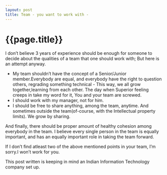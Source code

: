 ```yaml
---
layout: post
title: Team - you want to work with -
--- 
```




 {{page.title}}
======================================================




<p>I don&#8217;t believe 3 years of experience should be enough for someone to decide about the qualities of a team that one should work with; But here is an attempt anyway.</p>

<ul><li>My team shouldn&#8217;t have the concept of  a Senior/Junior member.Everybody are equal, and everybody have the right to question others, regrading something technical - This way, we all grow together,learning from each other. The day when Superior feeling creeps in take my word for it, You and your team are screwed.</li>
<li>I should work with my manager, not for him.</li>
<li>I should be free to share anything, among the team, anytime. And sometimes outside the team(of-course, with the Intellectual property limits). We grow by sharing.</li>
</ul><p>And finally,  there should be proper amount of healthy cohesion among everybody in the  team. I believe every single person in the team is equally important, and has an equally important role in taking the team forward.</p>

<p>If I don&#8217;t find atleast  two of the above mentioned points in your team, I&#8217;m sorry.I won&#8217;t work for you.</p>

<p>This post written is keeping in mind an Indian Information Technology company set up.</p>